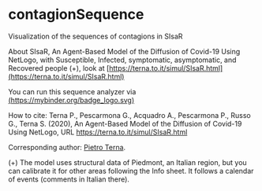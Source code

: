 # contagionSequence
 Visualization of the sequences of contagions in SIsaR

 About SIsaR, An Agent-Based Model of the Diffusion of Covid-19 Using NetLogo, with Susceptible, Infected, symptomatic, asymptomatic, and Recovered people (+), look at [https://terna.to.it/simul/SIsaR.html](https://terna.to.it/simul/SIsaR.html)

 You can run this sequence analyzer via [(https://mybinder.org/badge_logo.svg)](https://mybinder.org/v2/gh/terna/contagionSequence/master?filepath=sequentialRecords.ipynb)

 How to cite:
 Terna P., Pescarmona G., Acquadro A., Pescarmona P., Russo G., Terna S. (2020), An Agent-Based Model of the Diffusion of Covid-19 Using NetLogo, URL https://terna.to.it/simul/SIsaR.html

 Corresponding author: [Pietro Terna](mailto:pietro.terna@unito.it).

 (+) The model uses structural data of Piedmont, an Italian region, but you can calibrate it for other areas following the Info sheet. It follows a calendar of events (comments in Italian there).
